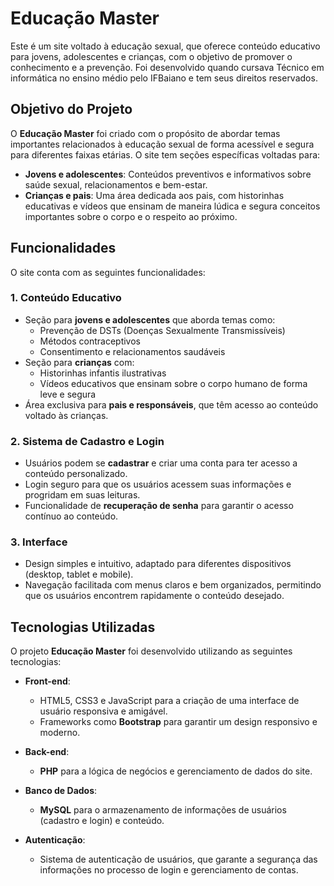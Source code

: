 # Educação Master

Este é um site voltado à educação sexual, que oferece conteúdo educativo para jovens, adolescentes e crianças, com o objetivo de promover o conhecimento e a prevenção.
Foi desenvolvido quando cursava Técnico em informática no ensino médio pelo IFBaiano e tem seus direitos reservados.

## Objetivo do Projeto

O **Educação Master** foi criado com o propósito de abordar temas importantes relacionados à educação sexual de forma acessível e segura para diferentes faixas etárias. O site tem seções específicas voltadas para:

- **Jovens e adolescentes**: Conteúdos preventivos e informativos sobre saúde sexual, relacionamentos e bem-estar.
- **Crianças e pais**: Uma área dedicada aos pais, com historinhas educativas e vídeos que ensinam de maneira lúdica e segura conceitos importantes sobre o corpo e o respeito ao próximo.

## Funcionalidades

O site conta com as seguintes funcionalidades:

### 1. Conteúdo Educativo
   - Seção para **jovens e adolescentes** que aborda temas como:
     - Prevenção de DSTs (Doenças Sexualmente Transmissíveis)
     - Métodos contraceptivos
     - Consentimento e relacionamentos saudáveis
   - Seção para **crianças** com:
     - Historinhas infantis ilustrativas
     - Vídeos educativos que ensinam sobre o corpo humano de forma leve e segura
   - Área exclusiva para **pais e responsáveis**, que têm acesso ao conteúdo voltado às crianças.

### 2. Sistema de Cadastro e Login
   - Usuários podem se **cadastrar** e criar uma conta para ter acesso a conteúdo personalizado.
   - Login seguro para que os usuários acessem suas informações e progridam em suas leituras.
   - Funcionalidade de **recuperação de senha** para garantir o acesso contínuo ao conteúdo.

### 3. Interface 
   - Design simples e intuitivo, adaptado para diferentes dispositivos (desktop, tablet e mobile).
   - Navegação facilitada com menus claros e bem organizados, permitindo que os usuários encontrem rapidamente o conteúdo desejado.

## Tecnologias Utilizadas

O projeto **Educação Master** foi desenvolvido utilizando as seguintes tecnologias:

- **Front-end**:
  - HTML5, CSS3 e JavaScript para a criação de uma interface de usuário responsiva e amigável.
  - Frameworks como **Bootstrap** para garantir um design responsivo e moderno.

- **Back-end**:
  - **PHP** para a lógica de negócios e gerenciamento de dados do site.

- **Banco de Dados**:
  - **MySQL** para o armazenamento de informações de usuários (cadastro e login) e conteúdo.

- **Autenticação**:
  - Sistema de autenticação de usuários, que garante a segurança das informações no processo de login e gerenciamento de contas.


